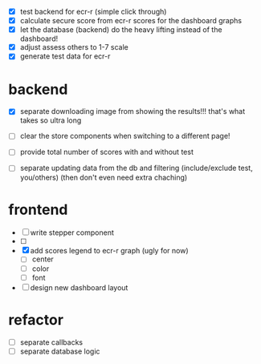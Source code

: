 - [x] test backend for ecr-r (simple click through)
- [x] calculate secure score from ecr-r scores for the dashboard graphs
- [x] let the database (backend) do the heavy lifting instead of the dashboard!
- [x] adjust assess others to 1-7 scale
- [x] generate test data for ecr-r

# backend
- [x] separate downloading image from showing the results!!! that's what takes so ultra long 
- [ ] clear the store components when switching to a different page!
- [ ] provide total number of scores with and without test
- [ ] separate updating data from the db and filtering (include/exclude test, you/others)
      (then don't even need extra chaching)


# frontend
- [ ] write stepper component
- [ ]
- [x] add scores legend to ecr-r graph (ugly for now)
    - [ ] center
    - [ ] color
    - [ ] font

- [ ] design new dashboard layout

# refactor
- [ ] separate callbacks
- [ ] separate database logic
